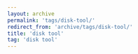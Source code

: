 ```yaml
---
layout: archive
permalink: 'tags/disk-tool/'
redirect_from: 'archive/tags/disk-tool/'
title: 'disk tool'
tag: 'disk tool'
---
```

